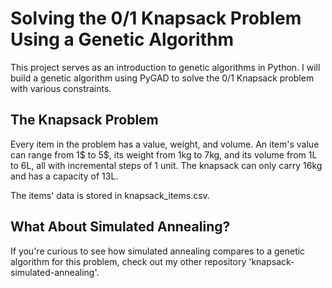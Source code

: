 # Solving the 0/1 Knapsack Problem Using a Genetic Algorithm
This project serves as an introduction to genetic algorithms in Python. I will build a genetic algorithm using PyGAD to solve the 0/1 Knapsack problem with various constraints.

## The Knapsack Problem
Every item in the problem has a value, weight, and volume. An item's value can range from 1$ to 5$, its weight from 1kg to 7kg, and its volume from 1L to 6L, all with incremental steps of 1 unit. The knapsack can only carry 16kg and has a capacity of 13L.

The items' data is stored in knapsack_items.csv.

## What About Simulated Annealing?
If you're curious to see how simulated annealing compares to a genetic algorithm for this problem, check out my other repository 'knapsack-simulated-annealing'.